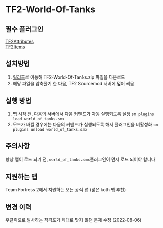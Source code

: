 # TF2-World-Of-Tanks
  
필수 플러그인
---
[TF2Attributes](https://github.com/FlaminSarge/tf2attributes)  
[TF2Items](https://github.com/asherkin/TF2Items)
  
설치방법
---
1. [릴리즈](https://github.com/Modded-Madness/TF2-World-Of-Tanks/releases/latest)로 이동해 TF2-World-Of-Tanks.zip 파일을 다운로드
2. 해당 파일을 압축풀기 한 다음, TF2 Sourcemod 서버에 덮어 씌움
  
실행 방법
---
1. 맵 시작 전, 다음의 서버에서 다음 커맨드가 자동 실행되도록 설정 <code>sm plugins load world_of_tanks.smx</code>
2. 모드가 바뀔 경우에는 다음의 커맨드가 실행되도록 해서 플러그인을 비활성화 <code>sm plugins unload world_of_tanks.smx</code>

주의사항
---
항상 맵이 로드 되기 전, <code>world_of_tanks.smx</code>플러그인이 먼저 로드 되어야 합니다
  
지원하는 맵
---
Team Fortress 2에서 지원하는 모든 공식 맵
(넓은 koth 맵 추천)

변경 이력
---
우클릭으로 발사하는 직격포가 제대로 맞지 않던 문제 수정 (2022-08-06)
